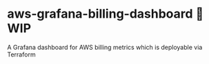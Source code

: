 # aws-grafana-billing-dashboard :construction: WIP
A Grafana dashboard for AWS billing metrics which is deployable via Terraform

